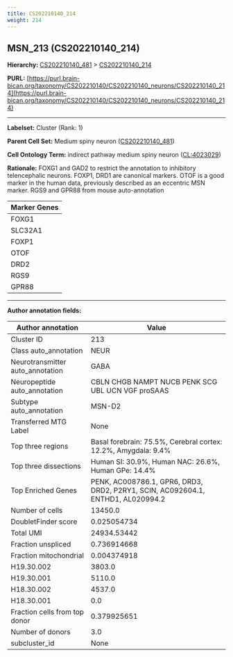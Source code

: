 ```yaml
---
title: CS202210140_214
weight: 214
---
```

## MSN_213 (CS202210140_214)
<b>Hierarchy: </b>
[CS202210140_481](../CS202210140_481) >
[CS202210140_214](../CS202210140_214)

**PURL:** [https://purl.brain-bican.org/taxonomy/CS202210140/CS202210140_neurons/CS202210140_214](https://purl.brain-bican.org/taxonomy/CS202210140/CS202210140_neurons/CS202210140_214)

---


**Labelset:** Cluster (Rank: 1)

**Parent Cell Set:** Medium spiny neuron ([CS202210140_481](../CS202210140_481))



**Cell Ontology Term:**  indirect pathway medium spiny neuron ([CL:4023029](https://www.ebi.ac.uk/ols/ontologies/cl/terms?obo_id=CL:4023029)) 

**Rationale:** FOXG1 and GAD2 to restrict the annotation to inhibitory telencephalic neurons. FOXP1, DRD1 are canonical markers. OTOF is a good marker in the human data, previously described as an eccentric MSN marker. RGS9 and GPR88 from mouse auto-annotation

[MARKER GENES.]: #


| Marker Genes |
|--------------|
|FOXG1|
|SLC32A1|
|FOXP1|
|OTOF|
|DRD2|
|RGS9|
|GPR88|

---

[TRANSFERRED ANNOTATIONS.]: #


[AUTHOR ANNOTATION FIELDS.]: #


**Author annotation fields:**

| Author annotation | Value |
|-------------------|-------|
|Cluster ID|213|
|Class auto_annotation|NEUR|
|Neurotransmitter auto_annotation|GABA|
|Neuropeptide auto_annotation|CBLN CHGB NAMPT NUCB PENK SCG UBL UCN VGF proSAAS|
|Subtype auto_annotation|MSN-D2|
|Transferred MTG Label|None|
|Top three regions|Basal forebrain: 75.5%, Cerebral cortex: 12.2%, Amygdala: 9.4%|
|Top three dissections|Human SI: 30.9%, Human NAC: 26.6%, Human GPe: 14.4%|
|Top Enriched Genes|PENK, AC008786.1, GPR6, DRD3, DRD2, P2RY1, SCIN, AC092604.1, ENTHD1, AL020994.2|
|Number of cells|13450.0|
|DoubletFinder score|0.025054734|
|Total UMI|24934.53442|
|Fraction unspliced|0.736914668|
|Fraction mitochondrial|0.004374918|
|H19.30.002|3803.0|
|H19.30.001|5110.0|
|H18.30.002|4537.0|
|H18.30.001|0.0|
|Fraction cells from top donor|0.379925651|
|Number of donors|3.0|
|subcluster_id|None|
